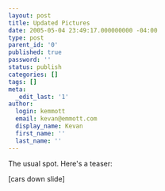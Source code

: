```yaml
---
layout: post
title: Updated Pictures
date: 2005-05-04 23:49:17.000000000 -04:00
type: post
parent_id: '0'
published: true
password: ''
status: publish
categories: []
tags: []
meta:
  _edit_last: '1'
author:
  login: kemmott
  email: kevan@emmott.com
  display_name: Kevan
  first_name: ''
  last_name: ''
---
```

<p>The usual spot. Here's a teaser:</p>
<p>[cars down slide]</p>
